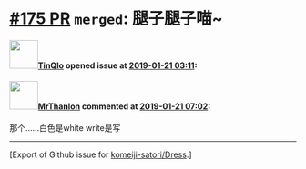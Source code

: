 # [\#175 PR](https://github.com/komeiji-satori/Dress/pull/175) `merged`: 腿子腿子喵~

#### <img src="https://avatars.githubusercontent.com/u/30965687?u=c10dad9a9bfae5d813654a8b5b1f5023ac400c38&v=4" width="50">[TinQlo](https://github.com/TinQlo) opened issue at [2019-01-21 03:11](https://github.com/komeiji-satori/Dress/pull/175):



#### <img src="https://avatars.githubusercontent.com/u/22488270?u=d076ff627a8b3cdbbbe7ca3bfc8c93b631145184&v=4" width="50">[MrThanlon](https://github.com/MrThanlon) commented at [2019-01-21 07:02](https://github.com/komeiji-satori/Dress/pull/175#issuecomment-455967686):

那个……白色是white
write是写


-------------------------------------------------------------------------------



[Export of Github issue for [komeiji-satori/Dress](https://github.com/komeiji-satori/Dress).]
